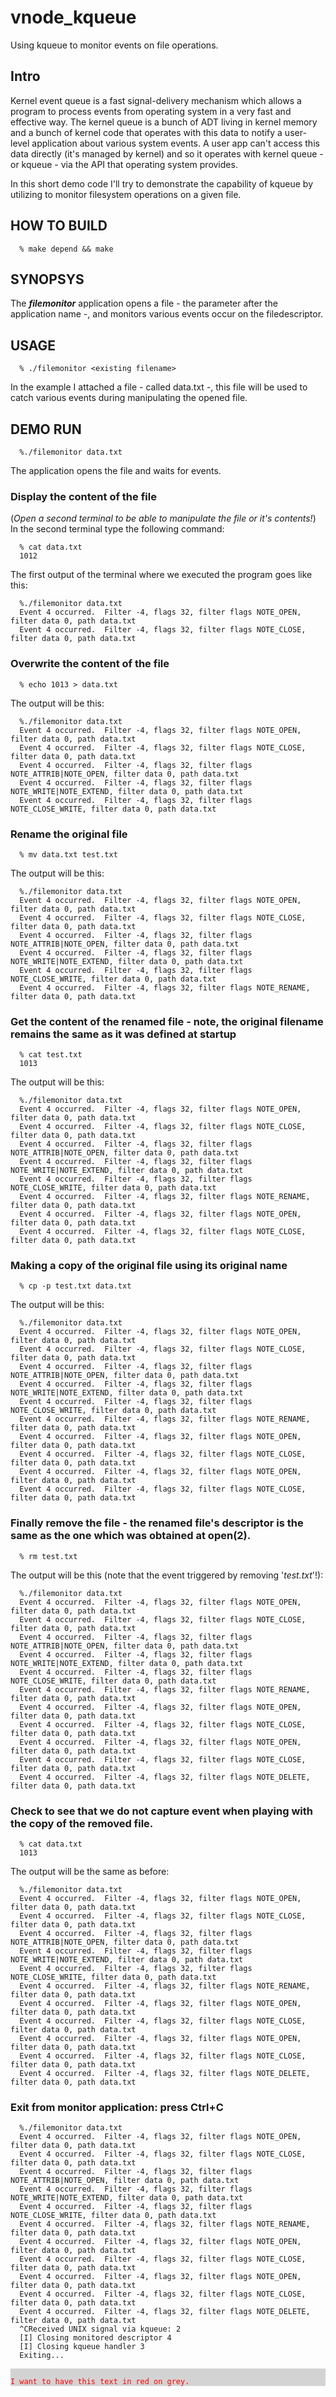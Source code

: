 # vnode_kqueue
Using kqueue to monitor events on file operations.
## Intro
Kernel event queue is a fast signal-delivery mechanism which allows a program to process events from operating system in a very fast and effective way. The kernel queue is a bunch of ADT living in kernel memory and a bunch of kernel code that operates with this data to notify a user-level application about various system events. A user app can't access this data directly (it's managed by kernel) and so it operates with kernel queue - or kqueue - via the API that operating system provides. 

In this short demo code I'll try to demonstrate the capability of kqueue by utilizing to monitor filesystem operations on a given file.

## HOW TO BUILD
```
  % make depend && make 
```

## SYNOPSYS
The ***filemonitor*** application opens a file - the parameter after the application name -, and monitors various events occur on the filedescriptor.

## USAGE
```
  % ./filemonitor <existing filename>
```
In the example I attached a file - called data.txt -, this file will be used to catch various events during manipulating the opened file.
## DEMO RUN
```
  %./filemonitor data.txt

```
The application opens the file and waits for events.
### Display the content of the file
(*Open a second terminal to be able to manipulate the file or it's contents!*)
In the second terminal type the following command:
```
  % cat data.txt
  1012
```
The first output of the terminal where we executed the program goes like this:
```
  %./filemonitor data.txt
  Event 4 occurred.  Filter -4, flags 32, filter flags NOTE_OPEN, filter data 0, path data.txt
  Event 4 occurred.  Filter -4, flags 32, filter flags NOTE_CLOSE, filter data 0, path data.txt
```
### Overwrite the content of the file
```
  % echo 1013 > data.txt
```
The output will be this:
```
  %./filemonitor data.txt
  Event 4 occurred.  Filter -4, flags 32, filter flags NOTE_OPEN, filter data 0, path data.txt
  Event 4 occurred.  Filter -4, flags 32, filter flags NOTE_CLOSE, filter data 0, path data.txt
  Event 4 occurred.  Filter -4, flags 32, filter flags NOTE_ATTRIB|NOTE_OPEN, filter data 0, path data.txt
  Event 4 occurred.  Filter -4, flags 32, filter flags NOTE_WRITE|NOTE_EXTEND, filter data 0, path data.txt
  Event 4 occurred.  Filter -4, flags 32, filter flags NOTE_CLOSE_WRITE, filter data 0, path data.txt
```
### Rename the original file
```
  % mv data.txt test.txt
```
The output will be this:
```
  %./filemonitor data.txt
  Event 4 occurred.  Filter -4, flags 32, filter flags NOTE_OPEN, filter data 0, path data.txt
  Event 4 occurred.  Filter -4, flags 32, filter flags NOTE_CLOSE, filter data 0, path data.txt
  Event 4 occurred.  Filter -4, flags 32, filter flags NOTE_ATTRIB|NOTE_OPEN, filter data 0, path data.txt
  Event 4 occurred.  Filter -4, flags 32, filter flags NOTE_WRITE|NOTE_EXTEND, filter data 0, path data.txt
  Event 4 occurred.  Filter -4, flags 32, filter flags NOTE_CLOSE_WRITE, filter data 0, path data.txt
  Event 4 occurred.  Filter -4, flags 32, filter flags NOTE_RENAME, filter data 0, path data.txt
```
### Get the content of the renamed file - note, the original filename remains the same as it was defined at startup
```
  % cat test.txt
  1013
```
The output will be this:
```
  %./filemonitor data.txt
  Event 4 occurred.  Filter -4, flags 32, filter flags NOTE_OPEN, filter data 0, path data.txt
  Event 4 occurred.  Filter -4, flags 32, filter flags NOTE_CLOSE, filter data 0, path data.txt
  Event 4 occurred.  Filter -4, flags 32, filter flags NOTE_ATTRIB|NOTE_OPEN, filter data 0, path data.txt
  Event 4 occurred.  Filter -4, flags 32, filter flags NOTE_WRITE|NOTE_EXTEND, filter data 0, path data.txt
  Event 4 occurred.  Filter -4, flags 32, filter flags NOTE_CLOSE_WRITE, filter data 0, path data.txt
  Event 4 occurred.  Filter -4, flags 32, filter flags NOTE_RENAME, filter data 0, path data.txt
  Event 4 occurred.  Filter -4, flags 32, filter flags NOTE_OPEN, filter data 0, path data.txt
  Event 4 occurred.  Filter -4, flags 32, filter flags NOTE_CLOSE, filter data 0, path data.txt
```
### Making a copy of the original file using its original name
```
  % cp -p test.txt data.txt
```
The output will be this:
```
  %./filemonitor data.txt
  Event 4 occurred.  Filter -4, flags 32, filter flags NOTE_OPEN, filter data 0, path data.txt
  Event 4 occurred.  Filter -4, flags 32, filter flags NOTE_CLOSE, filter data 0, path data.txt
  Event 4 occurred.  Filter -4, flags 32, filter flags NOTE_ATTRIB|NOTE_OPEN, filter data 0, path data.txt
  Event 4 occurred.  Filter -4, flags 32, filter flags NOTE_WRITE|NOTE_EXTEND, filter data 0, path data.txt
  Event 4 occurred.  Filter -4, flags 32, filter flags NOTE_CLOSE_WRITE, filter data 0, path data.txt
  Event 4 occurred.  Filter -4, flags 32, filter flags NOTE_RENAME, filter data 0, path data.txt
  Event 4 occurred.  Filter -4, flags 32, filter flags NOTE_OPEN, filter data 0, path data.txt
  Event 4 occurred.  Filter -4, flags 32, filter flags NOTE_CLOSE, filter data 0, path data.txt
  Event 4 occurred.  Filter -4, flags 32, filter flags NOTE_OPEN, filter data 0, path data.txt
  Event 4 occurred.  Filter -4, flags 32, filter flags NOTE_CLOSE, filter data 0, path data.txt
```
### Finally remove the file - the renamed file's descriptor is the same as the one which was obtained at open(2).
```
  % rm test.txt
```
The output will be this (note that the event triggered by removing '*test.txt*'!):
```
  %./filemonitor data.txt
  Event 4 occurred.  Filter -4, flags 32, filter flags NOTE_OPEN, filter data 0, path data.txt
  Event 4 occurred.  Filter -4, flags 32, filter flags NOTE_CLOSE, filter data 0, path data.txt
  Event 4 occurred.  Filter -4, flags 32, filter flags NOTE_ATTRIB|NOTE_OPEN, filter data 0, path data.txt
  Event 4 occurred.  Filter -4, flags 32, filter flags NOTE_WRITE|NOTE_EXTEND, filter data 0, path data.txt
  Event 4 occurred.  Filter -4, flags 32, filter flags NOTE_CLOSE_WRITE, filter data 0, path data.txt
  Event 4 occurred.  Filter -4, flags 32, filter flags NOTE_RENAME, filter data 0, path data.txt
  Event 4 occurred.  Filter -4, flags 32, filter flags NOTE_OPEN, filter data 0, path data.txt
  Event 4 occurred.  Filter -4, flags 32, filter flags NOTE_CLOSE, filter data 0, path data.txt
  Event 4 occurred.  Filter -4, flags 32, filter flags NOTE_OPEN, filter data 0, path data.txt
  Event 4 occurred.  Filter -4, flags 32, filter flags NOTE_CLOSE, filter data 0, path data.txt
  Event 4 occurred.  Filter -4, flags 32, filter flags NOTE_DELETE, filter data 0, path data.txt
```
### Check to see that we do not capture event when playing with the copy of the removed file.
```
  % cat data.txt
  1013
```
The output will be the same as before:
```
  %./filemonitor data.txt
  Event 4 occurred.  Filter -4, flags 32, filter flags NOTE_OPEN, filter data 0, path data.txt
  Event 4 occurred.  Filter -4, flags 32, filter flags NOTE_CLOSE, filter data 0, path data.txt
  Event 4 occurred.  Filter -4, flags 32, filter flags NOTE_ATTRIB|NOTE_OPEN, filter data 0, path data.txt
  Event 4 occurred.  Filter -4, flags 32, filter flags NOTE_WRITE|NOTE_EXTEND, filter data 0, path data.txt
  Event 4 occurred.  Filter -4, flags 32, filter flags NOTE_CLOSE_WRITE, filter data 0, path data.txt
  Event 4 occurred.  Filter -4, flags 32, filter flags NOTE_RENAME, filter data 0, path data.txt
  Event 4 occurred.  Filter -4, flags 32, filter flags NOTE_OPEN, filter data 0, path data.txt
  Event 4 occurred.  Filter -4, flags 32, filter flags NOTE_CLOSE, filter data 0, path data.txt
  Event 4 occurred.  Filter -4, flags 32, filter flags NOTE_OPEN, filter data 0, path data.txt
  Event 4 occurred.  Filter -4, flags 32, filter flags NOTE_CLOSE, filter data 0, path data.txt
  Event 4 occurred.  Filter -4, flags 32, filter flags NOTE_DELETE, filter data 0, path data.txt
```
### Exit from monitor application: press Ctrl+C
```
  %./filemonitor data.txt
  Event 4 occurred.  Filter -4, flags 32, filter flags NOTE_OPEN, filter data 0, path data.txt
  Event 4 occurred.  Filter -4, flags 32, filter flags NOTE_CLOSE, filter data 0, path data.txt
  Event 4 occurred.  Filter -4, flags 32, filter flags NOTE_ATTRIB|NOTE_OPEN, filter data 0, path data.txt
  Event 4 occurred.  Filter -4, flags 32, filter flags NOTE_WRITE|NOTE_EXTEND, filter data 0, path data.txt
  Event 4 occurred.  Filter -4, flags 32, filter flags NOTE_CLOSE_WRITE, filter data 0, path data.txt
  Event 4 occurred.  Filter -4, flags 32, filter flags NOTE_RENAME, filter data 0, path data.txt
  Event 4 occurred.  Filter -4, flags 32, filter flags NOTE_OPEN, filter data 0, path data.txt
  Event 4 occurred.  Filter -4, flags 32, filter flags NOTE_CLOSE, filter data 0, path data.txt
  Event 4 occurred.  Filter -4, flags 32, filter flags NOTE_OPEN, filter data 0, path data.txt
  Event 4 occurred.  Filter -4, flags 32, filter flags NOTE_CLOSE, filter data 0, path data.txt
  Event 4 occurred.  Filter -4, flags 32, filter flags NOTE_DELETE, filter data 0, path data.txt
  ^CReceived UNIX signal via kqueue: 2
  [I] Closing monitored descriptor 4
  [I] Closing kqueue handler 3
  Exiting...
```
<div style="color:red; background:lightgrey">
<code>
I want to have this text in red on grey.
</code>
</div>

